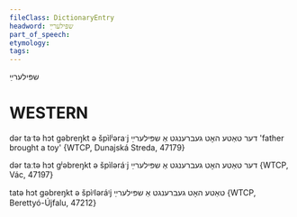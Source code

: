 ```yaml
---
fileClass: DictionaryEntry
headword: שפּילערײַ
part_of_speech: 
etymology: 
tags: 
---
```

שפּילערײַ

WESTERN
========

dər taˑtə hɔt gəbreŋkt ə špìlʲəraˑj דער טאַטע האָט געברענגט אַ שפּילערײַ 'father brought a toy' {WTCP, Dunajská Streda, 47179}

dər taːtə hɔt gʲəbreŋkt ə špìləráˑj דער טאַטע האָט געברענגט אַ שפּילערײַ  {WTCP, Vác, 47197}

tatə hɔt gəbreŋkt ə špìᶦləráᶦj טאַטע האָט געברענגט אַ שפּילערײַ {WTCP, Berettyó-Újfalu, 47212}
